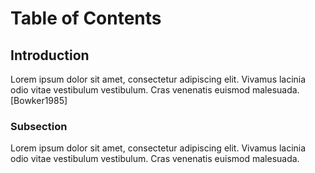 
# Table of Contents

## Introduction
Lorem ipsum dolor sit amet, consectetur adipiscing elit. Vivamus lacinia odio vitae vestibulum vestibulum. Cras venenatis euismod malesuada. [Bowker1985]

### Subsection
Lorem ipsum dolor sit amet, consectetur adipiscing elit. Vivamus lacinia odio vitae vestibulum vestibulum. Cras venenatis euismod malesuada.
